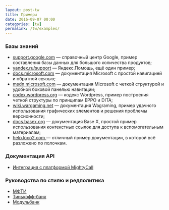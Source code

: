 ```yaml
---
layout: post-tw
title: Примеры
date: 2016-09-07 00:00
categories: [tw]
permalink: /tw/examples/
---
```


### Базы знаний
- [support.google.com](https://support.google.com/)  —  справочный центр Google, пример составления базы данных для большого количества продуктов;
- [yandex.ru/support](https://yandex.ru/support) —  Яндекс.Помощь, ещё один пример;
- [docs.microsoft.com](https://docs.microsoft.com/ru-ru/) — документация Microsoft c простой навигацией и обратной связью;
- [msdn.microsoft.com](https://msdn.microsoft.com/en-us/library/ms123401.aspx) — документация Microsoft с четкой структурой и удобной боковой панелью навигации;
- [codex.wordpress.org](https://codex.wordpress.org/) — кодекс Wordpress, пример построения четкой структуры по принципам EPPO и DITA;
- [wiki.wargaming.net](http://wiki.wargaming.net/ru/) — документация Wagraming, пример удачного использования графических элементов и решения проблемы версионности;
- [docs.basex.org](http://docs.basex.org/wiki/Main_Page) — документация Base X, простой пример использования контекстных ссылок для доступа к вспомогательным материалам;
- [help.loco2.com ](https://help.loco2.com/)— отличный пример документации, в которой всё разложено по полочкам.

### Документация API
- [Интеграция с платформой MightyCall](https://api.yandex.mightycall.ru/api/doc/#описание-rest-api)

### Руководства по стилю и редполитика
- [МФТИ](https://docs.google.com/document/d/1vjB06Utboe7axdoOJYxM2SY-lhwvDSrhOi-QSC3Mgf4/edit#)
- [Тинькофф-банк](https://docs.google.com/document/d/14XdGIjVJLM_FsjHzyh5ca8PkffngykzXd2bLPHzA2ME/edit#)
- [Модульбанк](https://docs.google.com/document/d/1c_2uP1PpiM12h1ee8egVXAoUCJ9mE9r68zMqrqmS8VA/edit)